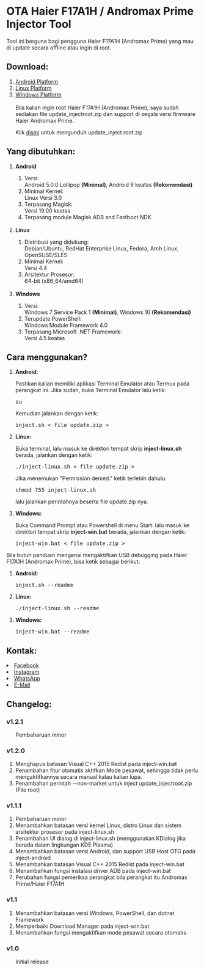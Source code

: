 <h1>OTA Haier F17A1H / Andromax Prime Injector Tool</h1>
Tool ini berguna bagi pengguna Haier F17A1H (Andromax Prime) yang mau di update secara offline atau ingin di root.

<h2>Download:</h2>
<ol>
<li><a href=https://github.com/thefirefox12537/ota_f17a1h_injector/releases/download/v.1.2.1/inject-android.zip>Android Platform</a></li>
<li><a href=https://github.com/thefirefox12537/ota_f17a1h_injector/releases/download/v.1.2.1/inject-linux.sh>Linux Platform</a></li>
<li><a href=https://github.com/thefirefox12537/ota_f17a1h_injector/releases/download/v.1.2.1/inject-win.bat>Windows Platform</a></li><br/>
  Bila kalian ingin root Haier F17A1H (Andromax Prime), saya sudah sediakan file update_injectroot.zip dan support di segala versi firmware Haier Andromax Prime.<p>
  Klik <a href=https://mega.nz/file/ZNMEERzA#Wz7Km4PcSx0v1fG6Knuw0S2SF8oQlN4pr02NswiIMy0>disini</a> untuk mengunduh update_inject.root.zip
</ol>

<h2>Yang dibutuhkan:</h2>
<ol>
<li><b>Android</b></li>
  <ol>
  <li> Versi:  <dt>Android 5.0.0 Lollipop <b>(Minimal)</b>, Android 9 keatas <b>(Rekomendasi)</b></dt></li>
  <li> Minimal Kernel:  <dt>Linux Versi 3.0</dt></li>
  <li> Terpasang Magisk:  <dt>Versi 19.00 keatas</dt></li>
  <li> Terpasang module Magisk ADB and Fastboot NDK</li>
  </ol><br/>
<li><b>Linux</b></li>
  <ol>
  <li> Distribusi yang didukung:  <dt>Debian/Ubuntu, RedHat Enterprise Linux, Fedora, Arch Linux, OpenSUSE/SLES</dt></li>
  <li> Minimal Kernel:  <dt>Versi 4.4</dt></li>
  <li> Arsitektur Prosesor:  <dt>64-bit (x86_64/amd64)</dt></li>
  </ol><br/>
<li><b>Windows</b></li>
  <ol>
  <li> Versi:  <dt>Windows 7 Service Pack 1 <b>(Minimal)</b>, Windows 10 <b>(Rekomendasi)</b></dt></li>
  <li> Terupdate PowerShell:  <dt>Windows Module Framework 4.0</dt></li>
  <li> Terpasang Microsoft .NET Framework:  <dt>Versi 4.5 keatas</dt></li>
  </ol>
</ol>

<h2>Cara menggunakan?</h2>
<ol>
<li><b>Android:</b><p>
  Pastikan kalian memiliki aplikasi Terminal Emulator atau Termux pada perangkat ini. Jika sudah, buka Terminal Emulator lalu ketik: <pre>su</pre> Kemudian jalankan dengan ketik: <pre>inject.sh < file update.zip ></pre></li>
<li><b>Linux:</b><p>
  Buka terminal, lalu masuk ke direktori tempat skrip <b>inject-linux.sh</b> berada, jalankan dengan ketik: <pre>./inject-linux.sh < file update.zip ></pre> Jika menemukan "Permission denied." ketik terlebih dahulu: <pre>chmod 755 inject-linux.sh</pre> lalu jalankan perintahnya beserta file update.zip nya.</li><p>
<li><b>Windows:</b><p>
  Buka Command Prompt atau Powershell di menu Start. lalu masuk ke direktori tempat skrip <b>inject-win.bat</b> berada, jalankan dengan ketik: <pre>inject-win.bat < file update.zip ></pre></li>
</ol>

Bila butuh panduan mengenai mengaktifkan USB debugging pada Haier F17A1H (Andromax Prime), bisa ketik sebagai berikut:
<ol>
<li><b>Android:</b><pre>inject.sh --readme</li>
<li><b>Linux:</b><pre>./inject-linux.sh --readme</li>
<li><b>Windows:</b><pre>inject-win.bat --readme</li>
</ol>

<h2>Kontak:</h2>
<li><a href=https://fb.me/thefirefoxflasher>Facebook</a></li>
<li><a href=https://www.instagram.com/thefirefoxflasher_>Instagram</a></li>
<li><a href=https://wa.me/6288228419117>WhatsApp</a></li>
<li><a href=mailto:reinmclaren33@gmail.com>E-Mail</a></li>

<h2>Changelog:</h2>
<h3>v1.2.1</h3>
<ol>Pembaharuan minor</ol>
<h3>v1.2.0</h3>
<ol>
<li>Menghapus batasan Visual C++ 2015 Redist pada inject-win.bat</li>
<li>Penambahan fitur otomatis aktifkan Mode pesawat, sehingga tidak perlu mengaktifkannya secara manual kalau kalian lupa.</li>
<li>Penambahan perintah --non-market untuk inject update_injectroot.zip (File root)</li>
</ol>
<h3>v1.1.1</h3>
<ol>
<li>Pembaharuan minor</li>
<li>Menambahkan batasan versi kernel Linux, distro Linux dan sistem arsitektur prosesor pada inject-linux.sh</li>
<li>Penambahan UI dialog di inject-linux.sh (menggunakan KDialog jika berada dalam lingkungan KDE Plasma)</li>
<li>Menambahkan batasan versi Android, dan support USB Host OTG pada inject-android</li>
<li>Menambahkan batasan Visual C++ 2015 Redist pada inject-win.bat</li>
<li>Menambahkan fungsi instalasi driver ADB pada inject-win.bat</li>
<li>Perubahan fungsi pemeriksa perangkat bila perangkat itu Andromax Prime/Haier F17A1H</li>
</ol>
<h3>v1.1</h3>
<ol>
<li>Menambahkan batasan versi Windows, PowerShell, dan dotnet Framework</li>
<li>Memperbaiki Download Manager pada inject-win.bat</li>
<li>Menambahkan fungsi mengaktifkan mode pesawat secara otomatis</li>
</ol>
<h3>v1.0</h3>
<ol>Initial release</ol>
